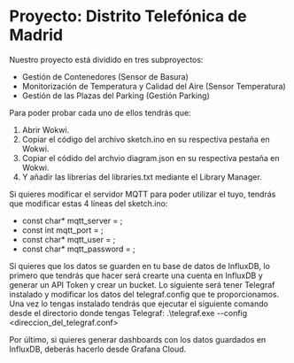 # Proyecto: Distrito Telefónica de Madrid

Nuestro proyecto está dividido en tres subproyectos:
 - Gestión de Contenedores (Sensor de Basura)
 - Monitorización de Temperatura y Calidad del Aire (Sensor Temperatura)
 - Gestión de las Plazas del Parking (Gestión Parking)

Para poder probar cada uno de ellos tendrás que:
1. Abrir Wokwi.
2. Copiar el código del archivo sketch.ino en su respectiva pestaña en Wokwi.
3. Copiar el códido del archvio diagram.json en su respectiva pestaña en Wokwi.
4. Y añadir las librerías del libraries.txt mediante el Library Manager.

Si quieres modificar el servidor MQTT para poder utilizar el tuyo, tendrás que modificar estas 4 líneas del sketch.ino:
- const char* mqtt_server = ;
- const int mqtt_port = ;
- const char* mqtt_user = ;
- const char* mqtt_password = ;

Si quieres que los datos se guarden en tu base de datos de InfluxDB, lo primero que tendrás que hacer será crearte una 
cuenta en InfluxDB y generar un API Token y crear un bucket. Lo siguiente será tener Telegraf instalado y 
modificar los datos del telegraf.config que te proporcionamos. Una vez lo tengas instalado tendrás que ejecutar el
siguiente comando desde el directorio donde tengas Telegraf: .\telegraf.exe --config <direccion_del_telegraf.conf>

Por último, si quieres generar dashboards con los datos guardados en InfluxDB, deberás hacerlo desde Grafana Cloud.
